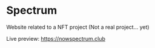 # Spectrum
Website related to a NFT project (Not a real project... yet)

Live preview: https://nowspectrum.club
